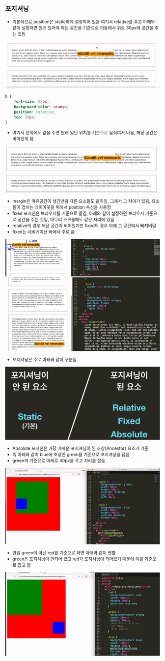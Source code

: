 ## 포지셔닝
- 기본적으로 position은 static하게 설정되어 있음 여기서 relative를 주고 아래와 같이 설정하면 원래 있어야 하는 공간을 기준으로 이동해서 위로 30px에 공간을 주는 것임

![picture](/img/HTML&CSS/포지셔닝/one.png)

```css
b {
	font-size: 28px;
	background-color: orange;
	position: relative;
	top: 30px;
}
```
- 여기서 왼쪽에도 값을 주면 원래 있던 위치를 기준으로 움직여서 나옴, 해당 공간은 비어있게 됨

![picture](/img/HTML&CSS/포지셔닝/two.png)

- margin은 여유공간이 생긴만큼 다른 요소들도 움직임, 그래서 그 차이가 있음, 요소들이 겹치는 레이아웃을 위해서 position 속성을 사용함
- fixed 포지션은 브라우저를 기준으로 옮김, 아래와 같이 설정하면 브라우저 기준으로 공간을 주는 것임, 아무리 스크롤해도 같은 자리에 있음
- relative의 경우 해당 공간이 비어있지만 fixed의 경우 아예 그 공간에서 빠져버림
- fixed는 네비게이션 바에서 주로 씀

![picture](/img/HTML&CSS/포지셔닝/three.png)
![picture](/img/HTML&CSS/포지셔닝/four.png)

- 포지셔닝은 주로 아래와 같이 구분됨

![picture](/img/HTML&CSS/포지셔닝/five.png)

- Absolute 포지션은 가장 가까운 포지셔닝이 된 조상(Ancestor) 요소가 기준
- 즉 아래와 같이 blue에 조상인 green을 기준으로 포지셔닝을 잡음
- green의 기준으로 아래로 40px을 주고 자리를 잡음

![picture](/img/HTML&CSS/포지셔닝/six.png)

- 만일 green이 아닌 red를 기준으로 하면 아래와 같이 변함
- green은 포지셔닝이 안되어 있고 red가 포지셔닝이 되어있기 때문에 이를 기준으로 잡고 함

![picture](/img/HTML&CSS/포지셔닝/seven.png)
